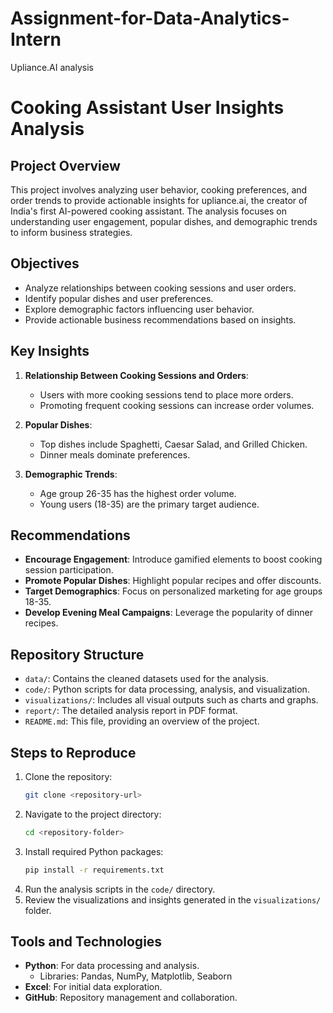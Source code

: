 # Assignment-for-Data-Analytics-Intern
Upliance.AI analysis


# Cooking Assistant User Insights Analysis

## Project Overview
This project involves analyzing user behavior, cooking preferences, and order trends to provide actionable insights for upliance.ai, the creator of India's first AI-powered cooking assistant. The analysis focuses on understanding user engagement, popular dishes, and demographic trends to inform business strategies.

## Objectives
- Analyze relationships between cooking sessions and user orders.
- Identify popular dishes and user preferences.
- Explore demographic factors influencing user behavior.
- Provide actionable business recommendations based on insights.

## Key Insights
1. **Relationship Between Cooking Sessions and Orders**:
   - Users with more cooking sessions tend to place more orders.
   - Promoting frequent cooking sessions can increase order volumes.

2. **Popular Dishes**:
   - Top dishes include Spaghetti, Caesar Salad, and Grilled Chicken.
   - Dinner meals dominate preferences.

3. **Demographic Trends**:
   - Age group 26-35 has the highest order volume.
   - Young users (18-35) are the primary target audience.

## Recommendations
- **Encourage Engagement**: Introduce gamified elements to boost cooking session participation.
- **Promote Popular Dishes**: Highlight popular recipes and offer discounts.
- **Target Demographics**: Focus on personalized marketing for age groups 18-35.
- **Develop Evening Meal Campaigns**: Leverage the popularity of dinner recipes.

## Repository Structure
- `data/`: Contains the cleaned datasets used for the analysis.
- `code/`: Python scripts for data processing, analysis, and visualization.
- `visualizations/`: Includes all visual outputs such as charts and graphs.
- `report/`: The detailed analysis report in PDF format.
- `README.md`: This file, providing an overview of the project.

## Steps to Reproduce
1. Clone the repository:
   ```bash
   git clone <repository-url>
   ```
2. Navigate to the project directory:
   ```bash
   cd <repository-folder>
   ```
3. Install required Python packages:
   ```bash
   pip install -r requirements.txt
   ```
4. Run the analysis scripts in the `code/` directory.
5. Review the visualizations and insights generated in the `visualizations/` folder.

## Tools and Technologies
- **Python**: For data processing and analysis.
  - Libraries: Pandas, NumPy, Matplotlib, Seaborn
- **Excel**: For initial data exploration.
- **GitHub**: Repository management and collaboration.

